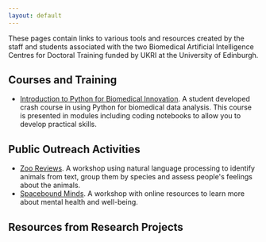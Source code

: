 ```yaml
---
layout: default
---
```


These pages contain links to various tools and resources created by the staff and students associated with the two Biomedical Artificial Intelligence Centres for Doctoral Training funded by UKRI at the University of Edinburgh.

## Courses and Training

- [Introduction to Python for Biomedical Innovation](https://hanane-issa.github.io/python-crash-course/intro.html). A student developed crash course in using Python for biomedical data analysis. This course is presented in modules including coding notebooks to allow you to develop practical skills.

## Public Outreach Activities

- [Zoo Reviews](https://ai4bi-cdt.github.io/NLP_workshop_zoo_reviews/). A workshop using natural language processing to identify animals from text, group them by species and assess people's feelings about the animals.
- [Spacebound Minds](https://ai4bi-cdt.github.io/spacebound-minds-resources/). A workshop with online resources to learn more about mental health and well-being.

## Resources from Research Projects
